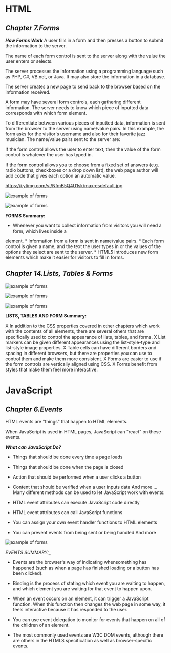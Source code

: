 # HTML

## *__Chapter 7.Forms__*

*__How Forms Work__*
A user fills in a form and then presses a button to submit the information to the server.

The name of each form control is sent to the server along with the value the user enters or selects.

The server processes the information using a programming language such as PHP, C#, VB.net, or Java. 
It may also store the information in a database.

The server creates a new page to send back to the browser based on the information received.

A form may have several form controls, each gathering different information. 
The server needs to know which piece of inputted data corresponds with which form element.

To differentiate between various pieces of inputted data, information is sent from the browser to the server using name/value pairs. 
In this example, the form asks for the visitor's username and also for their favorite jazz musician. The name/value pairs sent to the server are:

If the form control allows the user to enter text, then the value of the form control is whatever the user has typed in.

If the form control allows you to choose from a fixed set of answers (e.g. radio buttons, checkboxes or a drop down list), the web page author will add code that gives each option an automatic value.

https://i.ytimg.com/vi/NfmB5Q4U1sk/maxresdefault.jpg


![example of forms](https://www.htmlgoodies.com/img/2010/06/HTML-Forms-From-Basics-to-Style-Layouts-Figure2.gif)


![example of forms](https://i.ytimg.com/vi/NfmB5Q4U1sk/maxresdefault.jpg)


__FORMS Summary:__

* Whenever you want to collect information from
visitors you will need a form, which lives inside a
<form> element.
* Information from a form is sent in name/value pairs.
* Each form control is given a name, and the text the
user types in or the values of the options they select
are sent to the server.
* HTML5 introduces new form elements which make it
easier for visitors to fill in forms.



## *__Chapter 14.Lists, Tables & Forms__*

![example of forms](https://slideplayer.com/slide/13207759/79/images/3/Ordered+List+%3COL%3E+%E2%80%A6..+%3C%2FOL%3E+Drink+Tea+Coffee+Fruits+Apple.jpg)


![example of forms](https://images.slideplayer.com/24/7397420/slides/slide_21.jpg)

![example of forms](https://farm5.staticflickr.com/4684/39512922541_f0269644ac_o.png)


__LISTS, TABLES AND FORM Summary:__

X In addition to the CSS properties covered in other
chapters which work with the contents of all elements,
there are several others that are specifically used to
control the appearance of lists, tables, and forms.
X List markers can be given different appearances
using the list-style-type and list-style image
properties.
X Table cells can have different borders and spacing in
different browsers, but there are properties you can
use to control them and make them more consistent.
X Forms are easier to use if the form controls are
vertically aligned using CSS.
X Forms benefit from styles that make them feel more
interactive.




# JavaScript 


## *__Chapter 6.Events__*

HTML events are "things" that happen to HTML elements.

When JavaScript is used in HTML pages, JavaScript can "react" on these events.


*__What can JavaScript Do?__*

* Things that should be done every time a page loads
* Things that should be done when the page is closed
* Action that should be performed when a user clicks a button
* Content that should be verified when a user inputs data
And more ...
Many different methods can be used to let JavaScript work with events:

* HTML event attributes can execute JavaScript code directly
* HTML event attributes can call JavaScript functions
* You can assign your own event handler functions to HTML elements
* You can prevent events from being sent or being handled
And more


![example of forms](https://data-flair.training/blogs/wp-content/uploads/sites/2/2019/07/Ways-of-Using-JavaScript-Events-1200x720.png)

_EVENTS SUMMARY:__

* Events are the browser's way of indicating whensomething has happened (such as when a page has finished loading or a button has been clicked). 

* Binding is the process of stating which event you are waiting to happen, and which element you are waiting for that event to happen upon.

* When an event occurs on an element, it can trigger a JavaScript function. When this function then changes the web page in some way, it feels interactive because it has responded to the user. 

* You can use event delegation to monitor for events that happen on all of the children of an element. 

* The most commonly used events are W3C DOM events, although there are others in the HTMLS specification as well as browser-specific events. 
